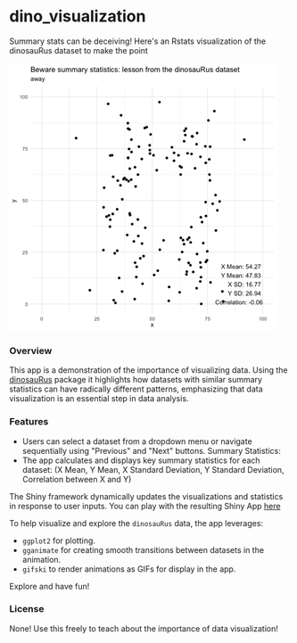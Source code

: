 # dino_visualization
Summary stats can be deceiving! Here's an Rstats visualization of the dinosauRus dataset to make the point

![](https://github.com/nickmmark/dino_visualization/blob/main/dinosaurus_animated.gif)

### Overview
This app is a demonstration of the importance of visualizing data. Using the [dinosauRus](https://cran.r-project.org/web/packages/datasauRus/vignettes/Datasaurus.html) package it highlights how datasets with similar summary statistics can have radically different patterns, emphasizing that data visualization is an essential step in data analysis.

### Features
* Users can select a dataset from a dropdown menu or navigate sequentially using "Previous" and "Next" buttons.
Summary Statistics:
* The app calculates and displays key summary statistics for each dataset: (X Mean, Y Mean, X Standard Deviation, Y Standard Deviation, Correlation between X and Y)

The Shiny framework dynamically updates the visualizations and statistics in response to user inputs. You can play with the resulting Shiny App [here](https://nickmmark.shinyapps.io/data_science/)

To help visualize and explore the `dinosauRus` data, the app leverages:
* `ggplot2` for plotting.
* `gganimate` for creating smooth transitions between datasets in the animation.
* `gifski` to render animations as GIFs for display in the app.

Explore and have fun!

### License
None! Use this freely to teach about the importance of data visualization!
